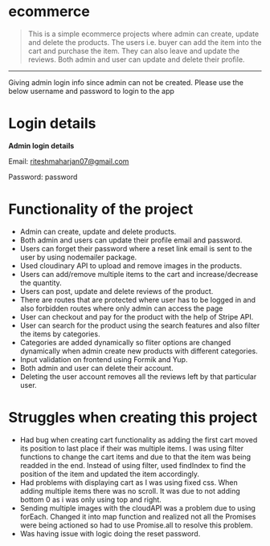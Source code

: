 # ecommerce

> This is a simple ecommerce projects where admin can create, update and delete the products. The users i.e. buyer can add the item into the cart and purchase the item. They can also leave and update the reviews. Both admin and user can update and delete their profile.

<hr>

Giving admin login info since admin can not be created. Please use the below username and password to login to the app

# Login details

**Admin login details**

Email: riteshmaharjan07@gmail.com 

Password: password


# Functionality of the project

* Admin can create, update and delete products.
* Both admin and users can update their profile email and password.
* Users can forget their password where a reset link email is sent to the user by using nodemailer package.
* Used cloudinary API to upload and remove images in the products.
* Users can add/remove multiple items to the cart and increase/decrease the quantity.
* Users can post, update and delete reviews of the product.
* There are routes that are protected where user has to be logged in and also forbidden routes where only admin can access the page
* User can checkout and pay for the product with the help of Stripe API.
* User can search for the product using the search features and also filter the items by categories.
* Categories are added dynamically so fliter options are changed dynamically when admin create new products with different categories.
* Input validation on frontend using Formik and Yup.
* Both admin and user can delete their account.
* Deleting the user account removes all the reviews left by that particular user.

# Struggles when creating this project

* Had bug when creating cart functionality as adding the first cart moved its position to last place if their was multiple items. I was using filter functions to change the cart items and due to that the item was being readded in the end. Instead of using filter, used findIndex to find the position of the item and updated the item accordingly.
* Had problems with displaying cart as I was using fixed css. When adding multiple items there was no scroll. It was due to not adding bottom 0 as i was only using top and right.
* Sending multiple images with the cloudAPI was a problem due to using forEach. Changed it into map function and realized not all the Promises were being actioned so had to use Promise.all to resolve this problem.
* Was having issue with logic doing the reset password.
